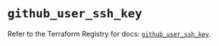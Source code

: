 # `github_user_ssh_key`

Refer to the Terraform Registry for docs: [`github_user_ssh_key`](https://registry.terraform.io/providers/integrations/github/6.6.0/docs/resources/user_ssh_key).
